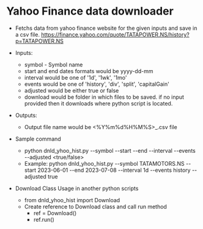 # Yahoo Finance data downloader

* Fetchs data from yahoo finance website for the given inputs and save in a csv file. https://finance.yahoo.com/quote/TATAPOWER.NS/history?p=TATAPOWER.NS
 
* Inputs:
    * symbol - Symbol name
    * start and end dates formats would be yyyy-dd-mm
    * interval would be one of '1d', '1wk', '1mo'
    * events would be one of 'history', 'div', 'split', 'capitalGain'
    * adjusted would be either true or false
    * download would be folder in which files to be saved. if no input provided then it downloads where python script is located. 

* Outputs:
    * Output file name would be <%Y%m%d%H%M%S>_<symbol>.csv file 

* Sample command 
    * python dnld_yhoo_hist.py --symbol <symbolname> --start <startdate> --end <enddate> --interval <interval> --events <history>  --adjusted <true/false>
    * Example: python dnld_yhoo_hist.py --symbol TATAMOTORS.NS --start 2023-06-01 --end 2023-07-08 --interval 1d --events history  --adjusted true

* Download Class Usage in another python scripts
    * from dnld_yhoo_hist import Download 
    * Create reference to Download class and call run method
        * ref = Download()
        * ref.run()